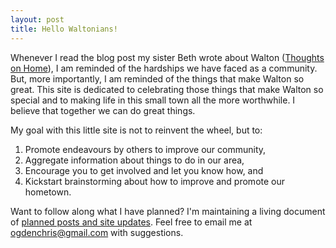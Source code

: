 ```yaml
---
layout: post
title: Hello Waltonians!
---
```


Whenever I read the blog post my sister Beth wrote about Walton ([Thoughts on Home](http://theokeden.com/2013/10/19/thoughts-on-home/)), I am reminded of the hardships we have faced as a community. But, more importantly, I am reminded of the things that make Walton so great. This site is dedicated to celebrating those things that make Walton so special and to making life in this small town all the more worthwhile. I believe that together we can do great things.

My goal with this little site is not to reinvent the wheel, but to:

1. Promote endeavours by others to improve our community,
2. Aggregate information about things to do in our area,
3. Encourage you to get involved and let you know how, and
4. Kickstart brainstorming about how to improve and promote our hometown.

Want to follow along what I have planned? I'm maintaining a living document of [planned posts and site updates](https://hackpad.com/Waltonians.org-Checklist-qT6Q3H280Hi). Feel free to email me at <a href="ogdenchris@gmail.com">ogdenchris@gmail.com</a> with suggestions.
